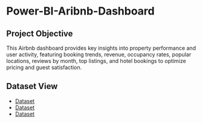 # Power-BI-Aribnb-Dashboard
## Project Objective 
This Airbnb dashboard provides key insights into property performance and user activity, featuring booking trends, revenue, occupancy rates, popular locations, reviews by month, top listings, and hotel bookings to optimize pricing and guest satisfaction.

## Dataset View 
- <a href="https://github.com/Evanjalinjoseph/Power-BI-Dashboard/blob/main/Airbnb%20copy%20file.csv">Dataset</a>
- <a href="https://github.com/Evanjalinjoseph/Power-BI-Dashboard/blob/main/Airbnb%234.csv">Dataset</a>
- <a href="https://github.com/Evanjalinjoseph/Power-BI-Dashboard/blob/main/Airbnb%238.csv">Dataset</a>
